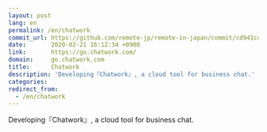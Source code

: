 ```yaml
---
layout: post
lang: en
permalink: /en/chatwork
commit_url: https://github.com/remote-jp/remote-in-japan/commit/cd941cda19893e105e655e37410ce88d64107212
date:       2020-02-21 16:12:34 +0900
link:       https://go.chatwork.com/
domain:     go.chatwork.com
title:      Chatwork
description: 'Developing『Chatwork』, a cloud tool for business chat.'
categories: 
redirect_from:
  - /en/chatwork
---
```


<p>Developing『Chatwork』, a cloud tool for business chat.</p>
